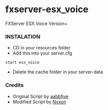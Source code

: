 # fxserver-esx_voice
FXServer ESX Voice Version+

### INSTALATION

- CD in your resources folder
- Add this into your server.cfg

```
start esx_voice
```

- Delete the cache folder in your server-data

### Credits
- Original Script by [aabbfive](https://github.com/aabbfive)
- Modified Script by [Nyxon](https://github.com/Nyxonn)
